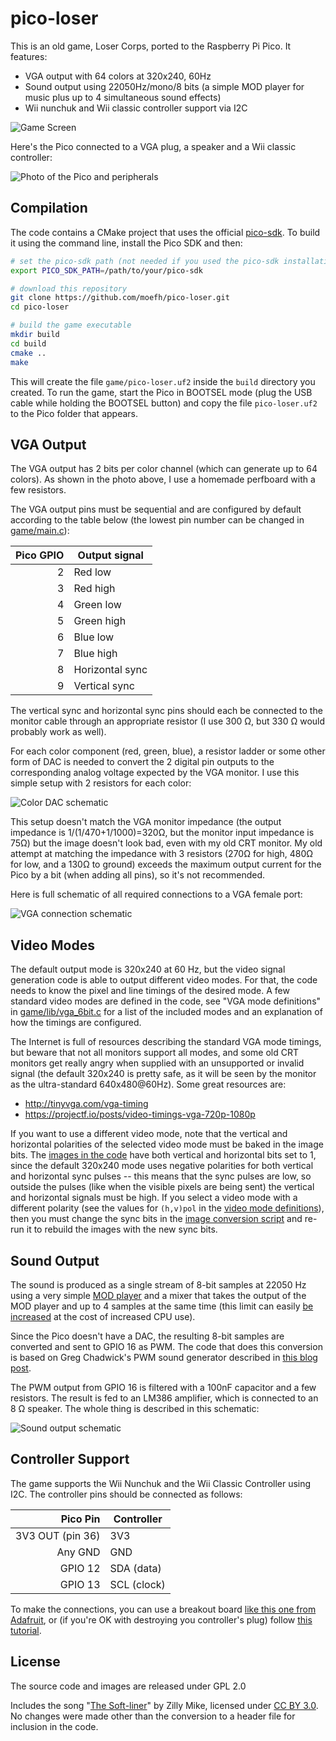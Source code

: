 # pico-loser

This is an old game, Loser Corps, ported to the Raspberry Pi Pico.
It features:

- VGA output with 64 colors at 320x240, 60Hz
- Sound output using 22050Hz/mono/8 bits (a simple MOD player for
music plus up to 4 simultaneous sound effects)
- Wii nunchuk and Wii classic controller support via I2C

![Game Screen](images/screen.jpg)

Here's the Pico connected to a VGA plug, a speaker and a Wii classic
controller:

![Photo of the Pico and peripherals](images/pico.jpg)


## Compilation

The code contains a CMake project that uses the official
[pico-sdk](https://github.com/raspberrypi/pico-sdk). To build it
using the command line, install the Pico SDK and then:

```bash
# set the pico-sdk path (not needed if you used the pico-sdk installation script)
export PICO_SDK_PATH=/path/to/your/pico-sdk

# download this repository
git clone https://github.com/moefh/pico-loser.git
cd pico-loser

# build the game executable
mkdir build
cd build
cmake ..
make
```

This will create the file `game/pico-loser.uf2` inside the `build`
directory you created. To run the game, start the Pico in BOOTSEL
mode (plug the USB cable while holding the BOOTSEL button) and copy
the file `pico-loser.uf2` to the Pico folder that appears.


## VGA Output

The VGA output has 2 bits per color channel (which can generate up to
64 colors). As shown in the photo above, I use a homemade perfboard
with a few resistors.

The VGA output pins must be sequential and are configured by default
according to the table below (the lowest pin number can be changed
in [game/main.c](game/main.c)):

|  Pico GPIO |  Output signal  |
|-----------:|-----------------|
|          2 | Red low         |
|          3 | Red high        |
|          4 | Green low       |
|          5 | Green high      |
|          6 | Blue low        |
|          7 | Blue high       |
|          8 | Horizontal sync |
|          9 | Vertical sync   |

The vertical sync and horizontal sync pins should each be connected to
the monitor cable through an appropriate resistor (I use 300 Ω, but
330 Ω would probably work as well).

For each color component (red, green, blue), a resistor ladder or some
other form of DAC is needed to convert the 2 digital pin outputs to
the corresponding analog voltage expected by the VGA monitor. I use
this simple setup with 2 resistors for each color:

![Color DAC schematic](images/dac-schematic.png)

This setup doesn't match the VGA monitor impedance (the output
impedance is 1/(1/470+1/1000)=320Ω, but the monitor input
impedance is 75Ω) but the image doesn't look bad, even with my
old CRT monitor.  My old attempt at matching the impedance with
3 resistors (270Ω for high, 480Ω for low, and a 130Ω to ground)
exceeds the maximum output current for the Pico by a bit (when
adding all pins), so it's not recommended.

Here is full schematic of all required connections to a VGA
female port:

![VGA connection schematic](images/vga-schematic.png)


## Video Modes

The default output mode is 320x240 at 60 Hz, but the video signal
generation code is able to output different video modes. For that,
the code needs to know the pixel and line timings of the desired
mode. A few standard video modes are defined in the code, see "VGA
mode definitions" in [game/lib/vga_6bit.c](game/lib/vga_6bit.c) for
a list of the included modes and an explanation of how the timings
are configured.

The Internet is full of resources describing the standard VGA mode
timings, but beware that not all monitors support all modes, and
some old CRT monitors get really angry when supplied with an
unsupported or invalid signal (the default 320x240 is pretty safe,
as it will be seen by the monitor as the ultra-standard
640x480@60Hz). Some great resources are:

 - http://tinyvga.com/vga-timing
 - https://projectf.io/posts/video-timings-vga-720p-1080p

If you want to use a different video mode, note that the vertical
and horizontal polarities of the selected video mode must be baked
in the image bits. The [images in the code](game/data/) have both
vertical and horizontal bits set to 1, since the default 320x240
mode uses negative polarities for both vertical and horizontal sync
pulses -- this means that the sync pulses are low, so outside the
pulses (like when the visible pixels are being sent) the vertical
and horizontal signals must be high. If you select a video mode with
a different polarity (see the values for `(h,v)pol` in the [video
mode definitions](game/lib/vga_6bit.c)), then you must change the
sync bits in the [image conversion
script](converters/image/conv_all.sh) and re-run it to rebuild the
images with the new sync bits.


## Sound Output

The sound is produced as a single stream of 8-bit samples at 22050 Hz
using a very simple [MOD
player](https://en.wikipedia.org/wiki/MOD_(file_format)) and a mixer
that takes the output of the MOD player and up to 4 samples at the
same time (this limit can easily [be
increased](game/lib/audio_mixer.h) at the cost of increased CPU use).

Since the Pico doesn't have a DAC, the resulting 8-bit samples are
converted and sent to GPIO 16 as PWM. The code that does this
conversion is based on Greg Chadwick's PWM sound generator described
in [this blog
post](https://gregchadwick.co.uk/blog/playing-with-the-pico-pt3/).

The PWM output from GPIO 16 is filtered with a 100nF capacitor and
a few resistors. The result is fed to an LM386 amplifier, which is
connected to an 8 Ω speaker. The whole thing is described in this
schematic:

![Sound output schematic](images/amp-schematic.png)


## Controller Support

The game supports the Wii Nunchuk and the Wii Classic Controller
using I2C. The controller pins should be connected as follows:

| Pico Pin         | Controller   |
|-----------------:|--------------|
| 3V3 OUT (pin 36) | 3V3          |
| Any GND          | GND          |
| GPIO 12          | SDA (data)   |
| GPIO 13          | SCL (clock)  |

To make the connections, you can use a breakout board [like this one
from Adafruit](https://www.adafruit.com/product/4836), or (if you're
OK with destroying you controller's plug) follow [this
tutorial](https://create.arduino.cc/projecthub/infusion/using-a-wii-nunchuk-with-arduino-597254).


## License

The source code and images are released under GPL 2.0

Includes the song "[The
Soft-liner](https://modarchive.org/index.php?request=view_by_moduleid&query=61156)"
by Zilly Mike, licensed under [CC BY
3.0](https://creativecommons.org/licenses/by/3.0/).  No changes were
made other than the conversion to a header file for inclusion in the
code.
